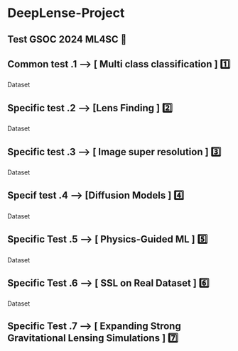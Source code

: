 # DeepLense-Project
## Test GSOC 2024 ML4SC 🧩
<sp>

  ##  Common test .1 --> [ Multi class classification ] 1️⃣
   Dataset 
  ## Specific test .2 --> [Lens Finding ] 2️⃣
  Dataset
  ## Specific test .3 --> [ Image super resolution ] 3️⃣
  Dataset
  ## Specif test .4 --> [Diffusion Models ] 4️⃣
  Dataset
  ## Specific Test .5 --> [ Physics-Guided ML ] 5️⃣
  Dataset
  ## Specific Test .6 --> [ SSL on Real Dataset ] 6️⃣
  Dataset
  ## Specific Test .7 --> [ Expanding Strong Gravitational Lensing Simulations ] 7️⃣
